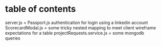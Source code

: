 # table of contents
server.js = Passport.js authentication for login using a linkedin account
ScorecardModal.js = some tricky nested mapping to meet client wireframe expectations for a table
projectRequests.service.js = some mongodb queries
